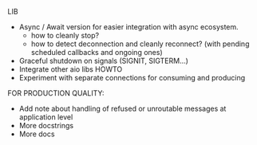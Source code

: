 LIB

 * Async / Await version for easier integration with async ecosystem.
    - how to cleanly stop?
    - how to detect deconnection and cleanly reconnect? (with pending scheduled callbacks and ongoing ones)
 * Graceful shutdown on signals (SIGNIT, SIGTERM…)
 * Integrate other aio libs HOWTO
 * Experiment with separate connections for consuming and producing

FOR PRODUCTION QUALITY:

* Add note about handling of refused or unroutable messages at application level
* More docstrings
* More docs
